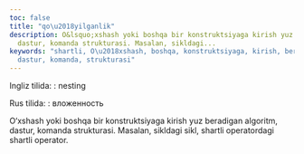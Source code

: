 ```yaml
---
toc: false
title: "qo\u2018yilganlik"
description: O&lsquo;xshash yoki boshqa bir konstruktsiyaga kirish yuz beradigan algoritm,
  dastur, komanda strukturasi. Masalan, sikldagi...
keywords: "shartli, O\u2018xshash, boshqa, konstruktsiyaga, kirish, beradigan, algoritm,
  dastur, komanda, strukturasi"
---
```


Ingliz tilida:
:   nesting

Rus tilida:
:   вложенность

O‘xshash yoki boshqa bir konstruktsiyaga kirish yuz beradigan algoritm, dastur, komanda strukturasi. Masalan, sikldagi sikl, shartli operatordagi shartli operator.